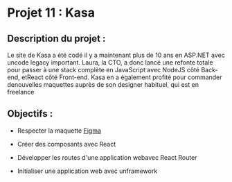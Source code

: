 # Projet 11 : Kasa

## Description du projet : 

Le site de Kasa a été codé il y a maintenant plus de 10 ans en ASP.NET avec uncode legacy important. Laura, la CTO, a donc lancé une refonte totale pour passer à une stack complète en JavaScript avec NodeJS côté Back-end, etReact côté Front-end. Kasa en a également profité pour commander denouvelles maquettes auprès de son designer habituel, qui est en freelance

## Objectifs :

* Respecter la maquette [Figma](https://www.figma.com/design/2BZEoBhyxt5IwZgRn0wGsL/Kasa_FR?node-id=0-1&t=KYGFAbvZ2NeqAeZI-0)

* Créer des composants avec React
* Développer les routes d'une application webavec React Router
* Initialiser une application web avec unframework
